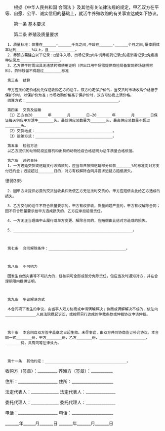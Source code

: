 
 　　根据《中华人民共和国
合同法
》及其他有关法律法规的规定，甲乙双方在平等、自愿、公平、诚实信用的基础上，就活牛养殖收购的有关事宜达成如下协议。
 
 　　第一条  基本要求
 
 　　第二条  养殖及质量要求
 
     1．质量标准：体重在______-______千克之间,牛龄在______-______个月之间,屠宰胴体率达到_______%以上，且____________。
     2．养殖方需建立以下记录：□活牛入场、出场记录□肉牛饲养用药记录□防疫消毒记录□免疫接种记录及__________________。
     3．乙方供牛时需出具无违禁药物使用证明（供出口用牛场需提供商检局备案饲养场证明材料）。药物残留不得超过________标准
 
     第三条  结算
 
     甲方应按约定价格优先保证收购乙方的活牛。双方约定保护价的，当交货时市场收购价格低于保护价时，以保护价为准；市场收购价格高于保护价时，双方可协商上调价格。
     结算方式：__________________________________________。
 
     第四条  交货及运输
     （1）乙方自20_______年_______月_______日—20_______年_______月_______日保证每天供应甲方活牛_______头。最低供应总数量为_______头，最高供应总数量不超过_______头。
     （2）交货地点：___________________________________。
     （3）运输方式：___________________________________。
 
     第五条  检验方法
     以乙方提供的动物防疫监督机构出具的动物检疫合格证明为活牛质量合格依据。
 
     第六条  违约责任
     1．一方迟延交货或迟延支付收购款的，应当每日按照迟延部分价款_______%的标准向对方支付违约金；迟延超过_______日的，对方有权解除合同并要求迟延方赔偿损失。




 
律师365






     2．因甲方未提供必要的交货验收条件致使乙方无法按时交货的，甲方应赔偿由此给乙方造成的损失。

     3．乙方交付的活牛不符合质量要求的，甲方有权拒收，质量问题严重的，甲方有权解除合同；因不符合质量要求给甲方造成损失的，乙方应承担赔偿责任。

     4．一方无正当理由中止履行或单方变更、解除合同的，应赔偿由此给对方造成的损失。

     5．______________________________________________________。

 

     第七条  合同解除条件：___________________________________。

 

     第八条  不可抗力

     因发生自然灾害等不可抗力的，经核实可全部或部分免除责任，但应当及时通知对方，并在合理期限内提供证明。

 

     第九条  争议解决方式

     本合同项下发生的争议，由当事人双方协商或申请调解解决；协商或调解解决不成的，依法向______________人民法院提起诉讼，或按照另行达成的仲裁条款或仲裁协议申请仲裁。

 

     第十条  本合同自双方签字盖章之日起生效。未尽事宜，由双方共同协商签订补充协议。本合同一式_______份，甲方_______份，乙方_______份，_____________________，_______份，具有同等法律效力。

 

     第十一条  其他约定：_____________________________________。

 

  

 收购方（签章）：__________    养殖方（签章）：___________

 住所：____________________    住所：_____________________

 法定代表人：______________    法定代表人：_______________

 委托代理人：______________    委托代理人：_______________

 电话：____________________    电话：_____________________

 _______年______月_______日    _______年_______月_______日 


 

 
 
 
 
 
  


  
 

  


  


  
 
 
 
 


